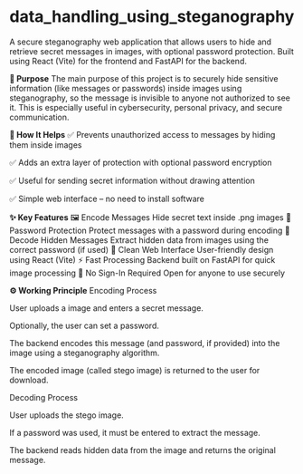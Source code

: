 # data_handling_using_steganography
A secure steganography web application that allows users to hide and retrieve secret messages in images, with optional password protection. Built using React (Vite) for the frontend and FastAPI for the backend.

**🔷 Purpose**
The main purpose of this project is to securely hide sensitive information (like messages or passwords) inside images using steganography, so the message is invisible to anyone not authorized to see it. This is especially useful in cybersecurity, personal privacy, and secure communication.

**🧠 How It Helps**
✅ Prevents unauthorized access to messages by hiding them inside images

✅ Adds an extra layer of protection with optional password encryption

✅ Useful for sending secret information without drawing attention

✅ Simple web interface – no need to install software

**✨ Key Features**
🖼️ Encode Messages	Hide secret text inside .png images
🔐 Password Protection	Protect messages with a password during encoding
🧾 Decode Hidden Messages	Extract hidden data from images using the correct password (if used)
📱 Clean Web Interface	User-friendly design using React (Vite)
⚡ Fast Processing	Backend built on FastAPI for quick image processing
🧩 No Sign-In Required	Open for anyone to use securely

**⚙️ Working Principle**
Encoding Process

User uploads a image and enters a secret message.

Optionally, the user can set a password.

The backend encodes this message (and password, if provided) into the image using a steganography algorithm.

The encoded image (called stego image) is returned to the user for download.

Decoding Process

User uploads the stego image.

If a password was used, it must be entered to extract the message.

The backend reads hidden data from the image and returns the original message.

